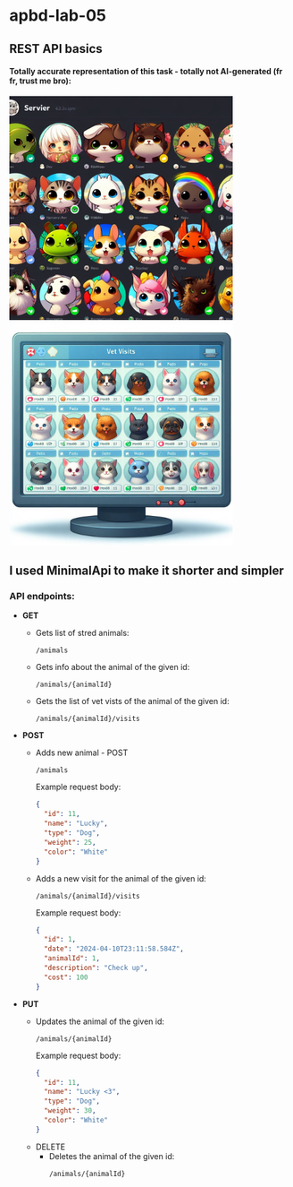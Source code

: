 # apbd-lab-05

## REST API basics

#### Totally accurate representation of this task - totally not AI-generated (fr fr, trust me bro):

<img src="img/animals_list.jpg" alt="[Totally accurate representation of this task 1" style="height: 400; width: 400px;"/> <img src="img/animals_visits.jpg" alt="[Totally accurate representation of this task 2" style="height: 400px; width: 400px;"/>

## I used MinimalApi to make it shorter and simpler

### API endpoints:

- **GET**
  
  - Gets list of stred animals: 
    ```
    /animals
    ```

  - Gets info about the animal of the given id:
    ```
    /animals/{animalId}
    ```

  - Gets the list of vet vists of the animal of the given id:
    ```
    /animals/{animalId}/visits
    ```
    

- **POST** 
  - Adds new animal - POST
    ```
    /animals
    ```
    Example request body:
      ```json
      {
        "id": 11,
        "name": "Lucky",
        "type": "Dog",
        "weight": 25,
        "color": "White"
      }
      ```

  - Adds a new visit for the animal of the given id:
    ```
    /animals/{animalId}/visits
    ```
    Example request body:
      ```json
      {
        "id": 1,
        "date": "2024-04-10T23:11:58.584Z",
        "animalId": 1,
        "description": "Check up",
        "cost": 100
      }
      ```
- **PUT**
  - Updates the animal of the given id:
    ```
    /animals/{animalId}
    ```
    Example request body:
      ```json
      {
        "id": 11,
        "name": "Lucky <3",
        "type": "Dog",
        "weight": 30,
        "color": "White"
      }
      ```
  - DELETE
    - Deletes the animal of the given id:
      ```
      /animals/{animalId}
      ```
      

    

